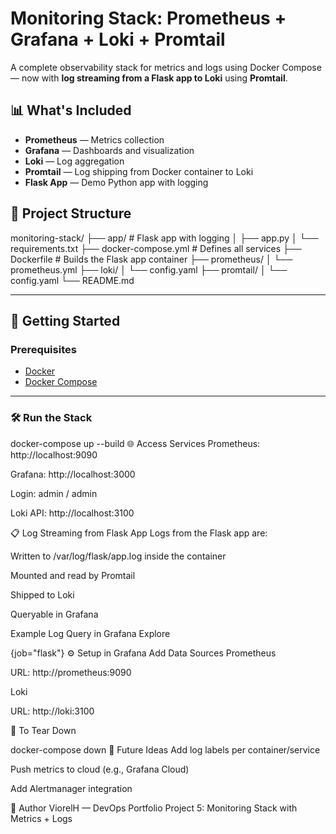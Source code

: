 # Monitoring Stack: Prometheus + Grafana + Loki + Promtail

A complete observability stack for metrics and logs using Docker Compose — now with **log streaming from a Flask app to Loki** using **Promtail**.

## 📊 What's Included

- **Prometheus** — Metrics collection
- **Grafana** — Dashboards and visualization
- **Loki** — Log aggregation
- **Promtail** — Log shipping from Docker container to Loki
- **Flask App** — Demo Python app with logging

## 🧱 Project Structure

monitoring-stack/
├── app/ # Flask app with logging
│ ├── app.py
│ └── requirements.txt
├── docker-compose.yml # Defines all services
├── Dockerfile # Builds the Flask app container
├── prometheus/
│ └── prometheus.yml
├── loki/
│ └── config.yaml
├── promtail/
│ └── config.yaml
└── README.md

---

## 🚀 Getting Started

### Prerequisites

- [Docker](https://www.docker.com/)
- [Docker Compose](https://docs.docker.com/compose/)

---

### 🛠️ Run the Stack

docker-compose up --build
🌐 Access Services
Prometheus: http://localhost:9090

Grafana: http://localhost:3000

Login: admin / admin

Loki API: http://localhost:3100

📋 Log Streaming from Flask App
Logs from the Flask app are:

Written to /var/log/flask/app.log inside the container

Mounted and read by Promtail

Shipped to Loki

Queryable in Grafana

Example Log Query in Grafana Explore

{job="flask"}
⚙️ Setup in Grafana
Add Data Sources
Prometheus

URL: http://prometheus:9090

Loki

URL: http://loki:3100

🔁 To Tear Down

docker-compose down
🔮 Future Ideas
Add log labels per container/service

Push metrics to cloud (e.g., Grafana Cloud)

Add Alertmanager integration

🙌 Author
ViorelH — DevOps Portfolio Project 5: Monitoring Stack with Metrics + Logs
